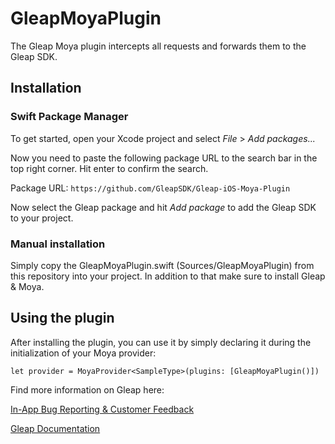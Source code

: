 # GleapMoyaPlugin

The Gleap Moya plugin intercepts all requests and forwards them to the Gleap SDK.


## Installation

### Swift Package Manager

To get started, open your Xcode project and select *File* > *Add packages...*

Now you need to paste the following package URL to the search bar in the top right corner. Hit enter to confirm the search.

Package URL:
```https://github.com/GleapSDK/Gleap-iOS-Moya-Plugin```

Now select the Gleap package and hit *Add package* to add the Gleap SDK to your project.

### Manual installation

Simply copy the GleapMoyaPlugin.swift (Sources/GleapMoyaPlugin) from this repository into your project. In addition to that make sure to install Gleap & Moya.

## Using the plugin

After installing the plugin, you can use it by simply declaring it during the initialization of your Moya provider:

```
let provider = MoyaProvider<SampleType>(plugins: [GleapMoyaPlugin()])
```

Find more information on Gleap here:

[In-App Bug Reporting & Customer Feedback](https://www.gleap.io)

[Gleap Documentation](https://gleap.io/docs/ios/)
